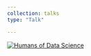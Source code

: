 ```yaml
---
collection: talks
type: "Talk"

---
```

[![Humans of Data Science](https://i.ytimg.com/vi/irdpwyfJqPU/maxresdefault.jpg)](https://www.youtube.com/watch?v=irdpwyfJqPU")
